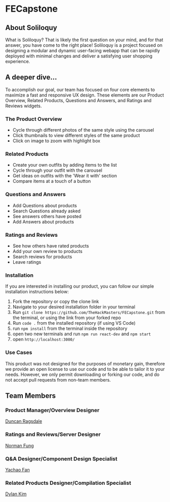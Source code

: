 # FECapstone

## About Soliloquy
What is Soliloquy? That is likely the first question on your mind, and for that answer, you have come to the right place!
Soliloquy is a project focused on designing a modular and dynamic user-facing webapp that can be rapidly deployed with minimal
changes and deliver a satisfying user shopping experience.

## A deeper dive...
To accomplish our goal, our team has focused on four core elements to maximize a fast and responsive UX design. These elements
are our Product Overview, Related Products, Questions and Answers, and Ratings and Reviews widgets.

### The Product Overview

* Cycle through different photos of the same style using the carousel
* Click thumbnails to view different styles of the same product
* Click on image to zoom with highlight box

### Related Products

* Create your own outfits by adding items to the list
* Cycle through your outfit with the carousel
* Get ideas on outfits with the 'Wear it with' section
* Compare items at a touch of a button

### Questions and Answers

* Add Questions about products
* Search Questions already asked
* See answers others have posted
* Add Answers about products

### Ratings and Reviews

* See how others have rated products
* Add your own review to products
* Search reviews for products
* Leave ratings

### Installation
If you are interested in installing our product, you can follow our simple installation instructions below:
1. Fork the repository or copy the clone link
2. Navigate to your desired installation folder in your terminal
3. Run `git clone https://github.com/TheHackMasters/FECapstone.git` from the terminal, or using the link from your forked repo
4. Run `code .` from the installed repository (if using VS Code)
5. run ``` npm install ``` from the terminal inside the repository
6. open two new terminals and run ``` npm run react-dev ``` and ``` npm start ```
7. open ``` http://localhost:3000/ ```

### Use Cases
This product was not designed for the purposes of monetary gain, therefore we provide an open license to use our code
and to be able to tailor it to your needs. However, we only permit downloading or forking our code, and do not accept
pull requests from non-team members.

## Team Members

### Product Manager/Overview Designer
[Duncan Ragsdale](https://github.com/Thistleman)

### Ratings and Reviews/Server Designer
[Norman Fung](https://github.com/itsnormsyo)

### Q&A Designer/Component Design Specialist
[Yachao Fan](https://github.com/ycfan23)

### Related Products Designer/Compilation Specialist
[Dylan Kim](https://github.com/DylanDKim)